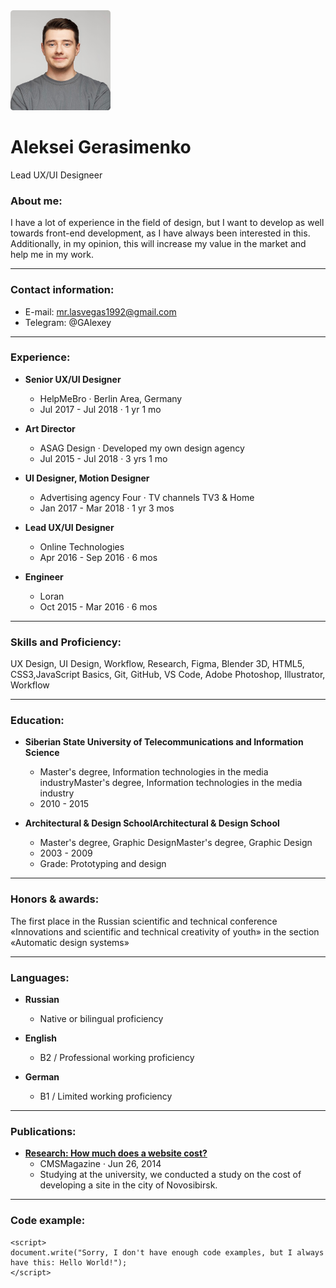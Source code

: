 <img src="https://github.com/g-alexey/rsschool-cv/raw/gh-pages/img/photo.png" alt="Aleksei Gerasimenko" title="Aleksei Gerasimenko" width="160px">

# Aleksei Gerasimenko
Lead UX/UI Designeer

### About me:
I have a lot of experience in the field of design, but I want to develop as well towards front-end development, as I have always been interested in this.  Additionally, in my opinion, this will increase my value in the market and help me in my work.

---

### Contact information:

* E-mail: mr.lasvegas1992@gmail.com
* Telegram: @GAlexey

---

### Experience:
* **Senior UX/UI Designer**
    + HelpMeBro · Berlin Area, Germany
    + Jul 2017 - Jul 2018 · 1 yr 1 mo

* **Art Director**
    + ASAG Design · Developed my own design agency
    + Jul 2015 - Jul 2018 · 3 yrs 1 mo

* **UI Designer, Motion Designer**
    + Advertising agency Four  · TV channels TV3 & Home
    + Jan 2017 - Mar 2018 · 1 yr 3 mos

* **Lead UX/UI Designer**
    + Online Technologies
    + Apr 2016 - Sep 2016 · 6 mos

* **Engineer**
    + Loran
    + Oct 2015 - Mar 2016 · 6 mos

---

### Skills and Proficiency:
UX Design, UI Design, Workflow, Research, Figma, Blender 3D, HTML5, CSS3,JavaScript Basics, Git, GitHub, VS Code, Adobe Photoshop, Illustrator, Workflow

---

### Education:

* **Siberian State University of Telecommunications and Information Science**
    + Master's degree, Information technologies in the media industryMaster's degree, Information technologies in the media industry
    + 2010 - 2015

* **Architectural & Design SchoolArchitectural & Design School**
    + Master's degree, Graphic DesignMaster's degree, Graphic Design
    + 2003 - 2009
    + Grade: Prototyping and design

---

### Honors & awards:
The first place in the Russian scientific and technical conference «Innovations and scientific and technical creativity of youth» in the section «Automatic design systems»

---

### Languages:
* **Russian**
    + Native or bilingual proficiency

* **English**
    + B2 / Professional working proficiency

* **German**
    + B1 / Limited working proficiency

---

### Publications:
* [**Research: How much does a website cost?**](http://www.cmsmagazine.ru/library/items/management/how-much-is-a-website-worth/)
    + CMSMagazine · Jun 26, 2014
    + Studying at the university, we conducted a study on the cost of developing a site in the city of Novosibirsk.

---

### Code example:

```
<script>
document.write("Sorry, I don't have enough code examples, but I always have this: Hello World!");
</script>
``` 